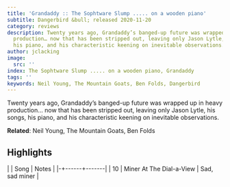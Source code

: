 ```yaml
---
title: 'Grandaddy :: The Sophtware Slump ..... on a wooden piano'
subtitle: Dangerbird &bull; released 2020-11-20
category: reviews
description: Twenty years ago, Grandaddy’s banged-up future was wrapped up in heavy
  production… now that has been stripped out, leaving only Jason Lytle, his songs,
  his piano, and his characteristic keening on inevitable observations.
author: jclacking
image:
  src: ''
index: The Sophtware Slump ..... on a wooden piano, Grandaddy
tags: ''
keywords: Neil Young, The Mountain Goats, Ben Folds, Dangerbird
---
```

Twenty years ago, Grandaddy’s banged-up future was wrapped up in heavy production… now that has been stripped out, leaving only Jason Lytle, his songs, his piano, and his characteristic keening on inevitable observations.<!--more-->

**Related**: Neil Young, The Mountain Goats, Ben Folds

## Highlights

| | Song | Notes |
|-+------+-------|
| 10 | Miner At The Dial-a-View | Sad, sad miner |

